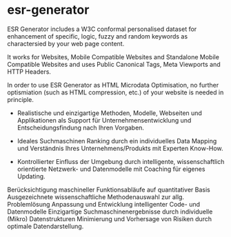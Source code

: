 # esr-generator

ESR Generator includes a W3C conformal personalised dataset for enhancement of specific, logic, fuzzy and random keywords as charactersied by your web page content.

It works for Websites, Mobile Compatible Websites and Standalone Mobile Compatible Websites and uses Public Canonical Tags, Meta Viewports and HTTP Headers.

In order to use ESR Generator as HTML Microdata Optimisation, no further optismiation (such as HTML compression, etc.) 
of your website is needed in principle.


- Realistische und einzigartige Methoden, Modelle, Webseiten und Applikationen als Support für Unternehmensentwicklung und Entscheidungsfindung nach Ihren Vorgaben.

- Ideales Suchmaschinen Ranking durch ein individuelles Data Mapping und Verständnis Ihres Unternehmens/Produkts mit Experten Know-How.

- Kontrollierter Einfluss der Umgebung durch intelligente, wissenschaftlich orientierte Netzwerk- und Datenmodelle mit Coaching für eigenes Updating.
	

Berücksichtigung maschineller Funktionsabläufe auf quantitativer Basis Ausgezeichnete wissenschaftliche Methodenauswahl zur allg. Problemlösung
Anpassung und Entwicklung intelligenter Code- und Datenmodelle Einzigartige Suchmaschinenergebnisse durch individuelle (Mikro) Datenstrukturen 
Minimierung und Vorhersage von Risiken durch optimale Datendarstellung.
